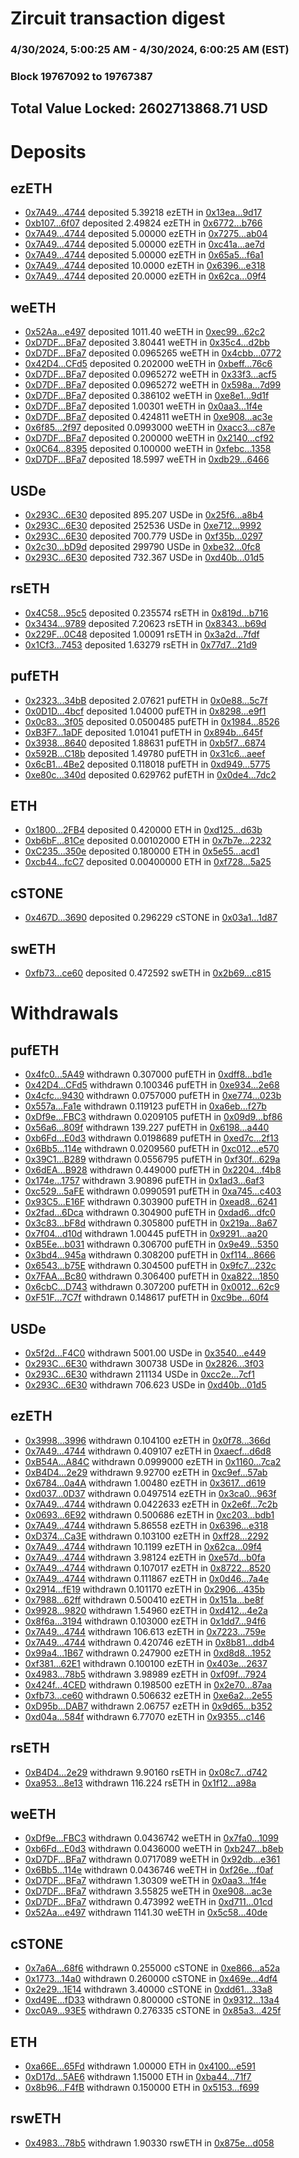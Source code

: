 # Zircuit transaction digest
### 4/30/2024, 5:00:25 AM - 4/30/2024, 6:00:25 AM (EST)
### Block 19767092 to 19767387

## Total Value Locked: 2602713868.71 USD

# Deposits
## ezETH
- [0x7A49...4744](https://etherscan.io/address/0x7A493Be5c2ce014cD049Bf178a1ac0Db1B434744) deposited 5.39218 ezETH in [0x13ea...9d17](https://etherscan.io/tx/0x7A493Be5c2ce014cD049Bf178a1ac0Db1B434744)
- [0xb107...6f07](https://etherscan.io/address/0xb107b4ed59641DFBCd61a67f0F998d11686D6f07) deposited 2.49824 ezETH in [0x6772...b766](https://etherscan.io/tx/0xb107b4ed59641DFBCd61a67f0F998d11686D6f07)
- [0x7A49...4744](https://etherscan.io/address/0x7A493Be5c2ce014cD049Bf178a1ac0Db1B434744) deposited 5.00000 ezETH in [0x7275...ab04](https://etherscan.io/tx/0x7A493Be5c2ce014cD049Bf178a1ac0Db1B434744)
- [0x7A49...4744](https://etherscan.io/address/0x7A493Be5c2ce014cD049Bf178a1ac0Db1B434744) deposited 5.00000 ezETH in [0xc41a...ae7d](https://etherscan.io/tx/0x7A493Be5c2ce014cD049Bf178a1ac0Db1B434744)
- [0x7A49...4744](https://etherscan.io/address/0x7A493Be5c2ce014cD049Bf178a1ac0Db1B434744) deposited 5.00000 ezETH in [0x65a5...f6a1](https://etherscan.io/tx/0x7A493Be5c2ce014cD049Bf178a1ac0Db1B434744)
- [0x7A49...4744](https://etherscan.io/address/0x7A493Be5c2ce014cD049Bf178a1ac0Db1B434744) deposited 10.0000 ezETH in [0x6396...e318](https://etherscan.io/tx/0x7A493Be5c2ce014cD049Bf178a1ac0Db1B434744)
- [0x7A49...4744](https://etherscan.io/address/0x7A493Be5c2ce014cD049Bf178a1ac0Db1B434744) deposited 20.0000 ezETH in [0x62ca...09f4](https://etherscan.io/tx/0x7A493Be5c2ce014cD049Bf178a1ac0Db1B434744)
## weETH
- [0x52Aa...e497](https://etherscan.io/address/0x52Aa899454998Be5b000Ad077a46Bbe360F4e497) deposited 1011.40 weETH in [0xec99...62c2](https://etherscan.io/tx/0x52Aa899454998Be5b000Ad077a46Bbe360F4e497)
- [0xD7DF...BFa7](https://etherscan.io/address/0xD7DF7E085214743530afF339aFC420c7c720BFa7) deposited 3.80441 weETH in [0x35c4...d2bb](https://etherscan.io/tx/0xD7DF7E085214743530afF339aFC420c7c720BFa7)
- [0xD7DF...BFa7](https://etherscan.io/address/0xD7DF7E085214743530afF339aFC420c7c720BFa7) deposited 0.0965265 weETH in [0x4cbb...0772](https://etherscan.io/tx/0xD7DF7E085214743530afF339aFC420c7c720BFa7)
- [0x42D4...CFd5](https://etherscan.io/address/0x42D478DeE7643ec40965f6E50470F03B8C42CFd5) deposited 0.202000 weETH in [0xbeff...76c6](https://etherscan.io/tx/0x42D478DeE7643ec40965f6E50470F03B8C42CFd5)
- [0xD7DF...BFa7](https://etherscan.io/address/0xD7DF7E085214743530afF339aFC420c7c720BFa7) deposited 0.0965272 weETH in [0x33f3...acf5](https://etherscan.io/tx/0xD7DF7E085214743530afF339aFC420c7c720BFa7)
- [0xD7DF...BFa7](https://etherscan.io/address/0xD7DF7E085214743530afF339aFC420c7c720BFa7) deposited 0.0965272 weETH in [0x598a...7d99](https://etherscan.io/tx/0xD7DF7E085214743530afF339aFC420c7c720BFa7)
- [0xD7DF...BFa7](https://etherscan.io/address/0xD7DF7E085214743530afF339aFC420c7c720BFa7) deposited 0.386102 weETH in [0xe8e1...9d1f](https://etherscan.io/tx/0xD7DF7E085214743530afF339aFC420c7c720BFa7)
- [0xD7DF...BFa7](https://etherscan.io/address/0xD7DF7E085214743530afF339aFC420c7c720BFa7) deposited 1.00301 weETH in [0x0aa3...1f4e](https://etherscan.io/tx/0xD7DF7E085214743530afF339aFC420c7c720BFa7)
- [0xD7DF...BFa7](https://etherscan.io/address/0xD7DF7E085214743530afF339aFC420c7c720BFa7) deposited 0.424811 weETH in [0xe908...ac3e](https://etherscan.io/tx/0xD7DF7E085214743530afF339aFC420c7c720BFa7)
- [0x6f85...2f97](https://etherscan.io/address/0x6f850A2F5FF94b7a9f4D2Bf021380B03Fd962f97) deposited 0.0993000 weETH in [0xacc3...c87e](https://etherscan.io/tx/0x6f850A2F5FF94b7a9f4D2Bf021380B03Fd962f97)
- [0xD7DF...BFa7](https://etherscan.io/address/0xD7DF7E085214743530afF339aFC420c7c720BFa7) deposited 0.200000 weETH in [0x2140...cf92](https://etherscan.io/tx/0xD7DF7E085214743530afF339aFC420c7c720BFa7)
- [0x0C64...8395](https://etherscan.io/address/0x0C6476B446116ebc62427239a6d978bE60c28395) deposited 0.100000 weETH in [0xfebc...1358](https://etherscan.io/tx/0x0C6476B446116ebc62427239a6d978bE60c28395)
- [0xD7DF...BFa7](https://etherscan.io/address/0xD7DF7E085214743530afF339aFC420c7c720BFa7) deposited 18.5997 weETH in [0xdb29...6466](https://etherscan.io/tx/0xD7DF7E085214743530afF339aFC420c7c720BFa7)
## USDe
- [0x293C...6E30](https://etherscan.io/address/0x293C6937D8D82e05B01335F7B33FBA0c8e256E30) deposited 895.207 USDe in [0x25f6...a8b4](https://etherscan.io/tx/0x293C6937D8D82e05B01335F7B33FBA0c8e256E30)
- [0x293C...6E30](https://etherscan.io/address/0x293C6937D8D82e05B01335F7B33FBA0c8e256E30) deposited 252536 USDe in [0xe712...9992](https://etherscan.io/tx/0x293C6937D8D82e05B01335F7B33FBA0c8e256E30)
- [0x293C...6E30](https://etherscan.io/address/0x293C6937D8D82e05B01335F7B33FBA0c8e256E30) deposited 700.779 USDe in [0xf35b...0297](https://etherscan.io/tx/0x293C6937D8D82e05B01335F7B33FBA0c8e256E30)
- [0x2c30...bD9d](https://etherscan.io/address/0x2c30a3a1b2cC998A95Ab60CEf376fcc7d8F0bD9d) deposited 299790 USDe in [0xbe32...0fc8](https://etherscan.io/tx/0x2c30a3a1b2cC998A95Ab60CEf376fcc7d8F0bD9d)
- [0x293C...6E30](https://etherscan.io/address/0x293C6937D8D82e05B01335F7B33FBA0c8e256E30) deposited 732.367 USDe in [0xd40b...01d5](https://etherscan.io/tx/0x293C6937D8D82e05B01335F7B33FBA0c8e256E30)
## rsETH
- [0x4C58...95c5](https://etherscan.io/address/0x4C5882796Bd1127073ccEF359cB384f6575095c5) deposited 0.235574 rsETH in [0x819d...b716](https://etherscan.io/tx/0x4C5882796Bd1127073ccEF359cB384f6575095c5)
- [0x3434...9789](https://etherscan.io/address/0x34349c5569e7B846c3558961552D2202760A9789) deposited 7.20623 rsETH in [0x8343...b69d](https://etherscan.io/tx/0x34349c5569e7B846c3558961552D2202760A9789)
- [0x229F...0C48](https://etherscan.io/address/0x229Fb2393c7BAcDFD32c828f3aFA3B8836BC0C48) deposited 1.00091 rsETH in [0x3a2d...7fdf](https://etherscan.io/tx/0x229Fb2393c7BAcDFD32c828f3aFA3B8836BC0C48)
- [0x1Cf3...7453](https://etherscan.io/address/0x1Cf3C43C857042328189763341492c8CB99a7453) deposited 1.63279 rsETH in [0x77d7...21d9](https://etherscan.io/tx/0x1Cf3C43C857042328189763341492c8CB99a7453)
## pufETH
- [0x2323...34bB](https://etherscan.io/address/0x23235bc6d1e9Da6F393436a731BF3a5270Bf34bB) deposited 2.07621 pufETH in [0x0e88...5c7f](https://etherscan.io/tx/0x23235bc6d1e9Da6F393436a731BF3a5270Bf34bB)
- [0x0D1D...4bcf](https://etherscan.io/address/0x0D1D31831aa2633E67D486DaF315aDa71f854bcf) deposited 1.04000 pufETH in [0x8298...e9f1](https://etherscan.io/tx/0x0D1D31831aa2633E67D486DaF315aDa71f854bcf)
- [0x0c83...3f05](https://etherscan.io/address/0x0c83DC316a64fFA28D955DeD91A155c51C0F3f05) deposited 0.0500485 pufETH in [0x1984...8526](https://etherscan.io/tx/0x0c83DC316a64fFA28D955DeD91A155c51C0F3f05)
- [0xB3F7...1aDF](https://etherscan.io/address/0xB3F713164ad304095C5ee5C454A0ed4940AE1aDF) deposited 1.01041 pufETH in [0x894b...645f](https://etherscan.io/tx/0xB3F713164ad304095C5ee5C454A0ed4940AE1aDF)
- [0x3938...8640](https://etherscan.io/address/0x39383C62BECCD2E097bcC1660f0E2dE969748640) deposited 1.88631 pufETH in [0xb5f7...6874](https://etherscan.io/tx/0x39383C62BECCD2E097bcC1660f0E2dE969748640)
- [0x592B...C18b](https://etherscan.io/address/0x592BF6F9423328F068B1A01721Cc40D2B089C18b) deposited 1.49780 pufETH in [0x31c6...aeef](https://etherscan.io/tx/0x592BF6F9423328F068B1A01721Cc40D2B089C18b)
- [0x6cB1...4Be2](https://etherscan.io/address/0x6cB158A818BD43995aC9Dd16d1c1d0Ab547c4Be2) deposited 0.118018 pufETH in [0xd949...5775](https://etherscan.io/tx/0x6cB158A818BD43995aC9Dd16d1c1d0Ab547c4Be2)
- [0xe80c...340d](https://etherscan.io/address/0xe80c4D267835Ca5ACb3a77ac046462C80D13340d) deposited 0.629762 pufETH in [0x0de4...7dc2](https://etherscan.io/tx/0xe80c4D267835Ca5ACb3a77ac046462C80D13340d)
## ETH
- [0x1800...2FB4](https://etherscan.io/address/0x1800f8f69280Ac272F0AE9e037F41311FaBb2FB4) deposited 0.420000 ETH in [0xd125...d63b](https://etherscan.io/tx/0x1800f8f69280Ac272F0AE9e037F41311FaBb2FB4)
- [0xb6bF...81Ce](https://etherscan.io/address/0xb6bFEdE68aeE9197a3Cd4f3cF29E294B1be581Ce) deposited 0.00102000 ETH in [0x7b7e...2232](https://etherscan.io/tx/0xb6bFEdE68aeE9197a3Cd4f3cF29E294B1be581Ce)
- [0xC235...350e](https://etherscan.io/address/0xC2353c27A6A30dF3EAb27d4a31cDc21bA3bF350e) deposited 0.180000 ETH in [0x5e55...acd1](https://etherscan.io/tx/0xC2353c27A6A30dF3EAb27d4a31cDc21bA3bF350e)
- [0xcb44...fcC7](https://etherscan.io/address/0xcb44DCbE966217e63ebF42770E5910Ed91F3fcC7) deposited 0.00400000 ETH in [0xf728...5a25](https://etherscan.io/tx/0xcb44DCbE966217e63ebF42770E5910Ed91F3fcC7)
## cSTONE
- [0x467D...3690](https://etherscan.io/address/0x467Db4473a5CEf3cC09Aa0B8c60786570ABB3690) deposited 0.296229 cSTONE in [0x03a1...1d87](https://etherscan.io/tx/0x467Db4473a5CEf3cC09Aa0B8c60786570ABB3690)
## swETH
- [0xfb73...ce60](https://etherscan.io/address/0xfb7397832cAdaF2685c7704012648e7CDe23ce60) deposited 0.472592 swETH in [0x2b69...c815](https://etherscan.io/tx/0xfb7397832cAdaF2685c7704012648e7CDe23ce60)
# Withdrawals
## pufETH
- [0x4fc0...5A49](https://etherscan.io/address/0x4fc09Abfbb7438A4a94bF95fA5c24692A7995A49) withdrawn 0.307000 pufETH in [0xdff8...bd1e](https://etherscan.io/tx/0x4fc09Abfbb7438A4a94bF95fA5c24692A7995A49)
- [0x42D4...CFd5](https://etherscan.io/address/0x42D478DeE7643ec40965f6E50470F03B8C42CFd5) withdrawn 0.100346 pufETH in [0xe934...2e68](https://etherscan.io/tx/0x42D478DeE7643ec40965f6E50470F03B8C42CFd5)
- [0x4cfc...9430](https://etherscan.io/address/0x4cfc2735027379e29443c1E0b8870f2B862F9430) withdrawn 0.0757000 pufETH in [0xe774...023b](https://etherscan.io/tx/0x4cfc2735027379e29443c1E0b8870f2B862F9430)
- [0x557a...Fa1e](https://etherscan.io/address/0x557a0679d40c42FB041Cd2C1C6038c4eB31bFa1e) withdrawn 0.119123 pufETH in [0xa6eb...f27b](https://etherscan.io/tx/0x557a0679d40c42FB041Cd2C1C6038c4eB31bFa1e)
- [0xDf9e...FBC3](https://etherscan.io/address/0xDf9efEC5CC17Cc78B24f47c61B1134455cc2FBC3) withdrawn 0.0209105 pufETH in [0x09d9...bf86](https://etherscan.io/tx/0xDf9efEC5CC17Cc78B24f47c61B1134455cc2FBC3)
- [0x56a6...809f](https://etherscan.io/address/0x56a633772A845ca42BaB11420B83e4b23E71809f) withdrawn 139.227 pufETH in [0x6198...a440](https://etherscan.io/tx/0x56a633772A845ca42BaB11420B83e4b23E71809f)
- [0xb6Fd...E0d3](https://etherscan.io/address/0xb6Fda4CfEfDa1eCD017B4f86ADd754d2aacAE0d3) withdrawn 0.0198689 pufETH in [0xed7c...2f13](https://etherscan.io/tx/0xb6Fda4CfEfDa1eCD017B4f86ADd754d2aacAE0d3)
- [0x6Bb5...114e](https://etherscan.io/address/0x6Bb57a56ABae80b2FF13566698cdE76Fdc31114e) withdrawn 0.0209560 pufETH in [0xc012...e570](https://etherscan.io/tx/0x6Bb57a56ABae80b2FF13566698cdE76Fdc31114e)
- [0x39C1...B289](https://etherscan.io/address/0x39C1884589CbC5390DFfB781da878336cc41B289) withdrawn 0.0556795 pufETH in [0xf30f...629a](https://etherscan.io/tx/0x39C1884589CbC5390DFfB781da878336cc41B289)
- [0x6dEA...B928](https://etherscan.io/address/0x6dEA167eaB6232d6D5E5D8C572E54552db4FB928) withdrawn 0.449000 pufETH in [0x2204...f4b8](https://etherscan.io/tx/0x6dEA167eaB6232d6D5E5D8C572E54552db4FB928)
- [0x174e...1757](https://etherscan.io/address/0x174e7BB29E6C5973Fa63A3410431AfeC630A1757) withdrawn 3.90896 pufETH in [0x1ad3...6af3](https://etherscan.io/tx/0x174e7BB29E6C5973Fa63A3410431AfeC630A1757)
- [0xc529...5aFE](https://etherscan.io/address/0xc529Cff4095600613Fa80e2caC27e352EC195aFE) withdrawn 0.0990591 pufETH in [0xa745...c403](https://etherscan.io/tx/0xc529Cff4095600613Fa80e2caC27e352EC195aFE)
- [0x93C5...E16F](https://etherscan.io/address/0x93C5813F9cf1AB97E619056403380E523875E16F) withdrawn 0.303900 pufETH in [0xead8...6241](https://etherscan.io/tx/0x93C5813F9cf1AB97E619056403380E523875E16F)
- [0x2fad...6Dca](https://etherscan.io/address/0x2fad5F38AB3160025c70019A8196bB64247C6Dca) withdrawn 0.304900 pufETH in [0xdad6...dfc0](https://etherscan.io/tx/0x2fad5F38AB3160025c70019A8196bB64247C6Dca)
- [0x3c83...bF8d](https://etherscan.io/address/0x3c83d254f84f9D21cA0e7623330c0DfBF484bF8d) withdrawn 0.305800 pufETH in [0x219a...8a67](https://etherscan.io/tx/0x3c83d254f84f9D21cA0e7623330c0DfBF484bF8d)
- [0x7f04...d10d](https://etherscan.io/address/0x7f04c1ea7e60F2C620948d5f201ca23D3d54d10d) withdrawn 1.00445 pufETH in [0x9291...aa20](https://etherscan.io/tx/0x7f04c1ea7e60F2C620948d5f201ca23D3d54d10d)
- [0xB5Ee...b031](https://etherscan.io/address/0xB5Ee6bb14C28E10E9abfAD56b2071281c213b031) withdrawn 0.306700 pufETH in [0x9e49...5350](https://etherscan.io/tx/0xB5Ee6bb14C28E10E9abfAD56b2071281c213b031)
- [0x3bd4...945a](https://etherscan.io/address/0x3bd43AD46a9FB47794A91C2092524750F576945a) withdrawn 0.308200 pufETH in [0xf114...8666](https://etherscan.io/tx/0x3bd43AD46a9FB47794A91C2092524750F576945a)
- [0x6543...b75E](https://etherscan.io/address/0x65434aAfa456ef846FC8d53e4C3019f785f9b75E) withdrawn 0.304500 pufETH in [0x9fc7...232c](https://etherscan.io/tx/0x65434aAfa456ef846FC8d53e4C3019f785f9b75E)
- [0x7FAA...Bc80](https://etherscan.io/address/0x7FAA7DF8CD421E03d38BBD294963837F2532Bc80) withdrawn 0.306400 pufETH in [0xa822...1850](https://etherscan.io/tx/0x7FAA7DF8CD421E03d38BBD294963837F2532Bc80)
- [0x6cbC...D743](https://etherscan.io/address/0x6cbCA469C872fB87EE479E0220f587C7C122D743) withdrawn 0.307200 pufETH in [0x0012...62c9](https://etherscan.io/tx/0x6cbCA469C872fB87EE479E0220f587C7C122D743)
- [0xF51F...7C7f](https://etherscan.io/address/0xF51F8798ae7D41C6A464de3e5bf38829cE6B7C7f) withdrawn 0.148617 pufETH in [0xc9be...60f4](https://etherscan.io/tx/0xF51F8798ae7D41C6A464de3e5bf38829cE6B7C7f)
## USDe
- [0x5f2d...F4C0](https://etherscan.io/address/0x5f2d4d87795B2f6D6c5FC2aC9F010145cD6FF4C0) withdrawn 5001.00 USDe in [0x3540...e449](https://etherscan.io/tx/0x5f2d4d87795B2f6D6c5FC2aC9F010145cD6FF4C0)
- [0x293C...6E30](https://etherscan.io/address/0x293C6937D8D82e05B01335F7B33FBA0c8e256E30) withdrawn 300738 USDe in [0x2826...3f03](https://etherscan.io/tx/0x293C6937D8D82e05B01335F7B33FBA0c8e256E30)
- [0x293C...6E30](https://etherscan.io/address/0x293C6937D8D82e05B01335F7B33FBA0c8e256E30) withdrawn 211134 USDe in [0xcc2e...7cf1](https://etherscan.io/tx/0x293C6937D8D82e05B01335F7B33FBA0c8e256E30)
- [0x293C...6E30](https://etherscan.io/address/0x293C6937D8D82e05B01335F7B33FBA0c8e256E30) withdrawn 706.623 USDe in [0xd40b...01d5](https://etherscan.io/tx/0x293C6937D8D82e05B01335F7B33FBA0c8e256E30)
## ezETH
- [0x3998...3996](https://etherscan.io/address/0x3998e8214fC71162bf9bB67AF8a773c09F213996) withdrawn 0.104100 ezETH in [0x0f78...366d](https://etherscan.io/tx/0x3998e8214fC71162bf9bB67AF8a773c09F213996)
- [0x7A49...4744](https://etherscan.io/address/0x7A493Be5c2ce014cD049Bf178a1ac0Db1B434744) withdrawn 0.409107 ezETH in [0xaecf...d6d8](https://etherscan.io/tx/0x7A493Be5c2ce014cD049Bf178a1ac0Db1B434744)
- [0xB54A...A84C](https://etherscan.io/address/0xB54Af570e9451560839C79B478Af79598f8dA84C) withdrawn 0.0999000 ezETH in [0x1160...7ca2](https://etherscan.io/tx/0xB54Af570e9451560839C79B478Af79598f8dA84C)
- [0xB4D4...2e29](https://etherscan.io/address/0xB4D420cc3a30c7FC81A740707cffA268DC5f2e29) withdrawn 9.92700 ezETH in [0xc9ef...57ab](https://etherscan.io/tx/0xB4D420cc3a30c7FC81A740707cffA268DC5f2e29)
- [0x6784...0a4A](https://etherscan.io/address/0x67846Ced6221d8a3c1e4d64F16FD606d82b70a4A) withdrawn 1.00480 ezETH in [0x3617...d619](https://etherscan.io/tx/0x67846Ced6221d8a3c1e4d64F16FD606d82b70a4A)
- [0xd037...0D37](https://etherscan.io/address/0xd0372338872f5cab53b7894Ccf8DED66bd5E0D37) withdrawn 0.0497514 ezETH in [0x3ca0...963f](https://etherscan.io/tx/0xd0372338872f5cab53b7894Ccf8DED66bd5E0D37)
- [0x7A49...4744](https://etherscan.io/address/0x7A493Be5c2ce014cD049Bf178a1ac0Db1B434744) withdrawn 0.0422633 ezETH in [0x2e6f...7c2b](https://etherscan.io/tx/0x7A493Be5c2ce014cD049Bf178a1ac0Db1B434744)
- [0x0693...6E92](https://etherscan.io/address/0x06933eDa02960A702B444B468141744996136E92) withdrawn 0.500686 ezETH in [0xc203...bdb1](https://etherscan.io/tx/0x06933eDa02960A702B444B468141744996136E92)
- [0x7A49...4744](https://etherscan.io/address/0x7A493Be5c2ce014cD049Bf178a1ac0Db1B434744) withdrawn 5.86558 ezETH in [0x6396...e318](https://etherscan.io/tx/0x7A493Be5c2ce014cD049Bf178a1ac0Db1B434744)
- [0xD374...Ca3E](https://etherscan.io/address/0xD3747e1f22e294c045C4BCb35AFece348b47Ca3E) withdrawn 0.103100 ezETH in [0xff28...2292](https://etherscan.io/tx/0xD3747e1f22e294c045C4BCb35AFece348b47Ca3E)
- [0x7A49...4744](https://etherscan.io/address/0x7A493Be5c2ce014cD049Bf178a1ac0Db1B434744) withdrawn 10.1199 ezETH in [0x62ca...09f4](https://etherscan.io/tx/0x7A493Be5c2ce014cD049Bf178a1ac0Db1B434744)
- [0x7A49...4744](https://etherscan.io/address/0x7A493Be5c2ce014cD049Bf178a1ac0Db1B434744) withdrawn 3.98124 ezETH in [0xe57d...b0fa](https://etherscan.io/tx/0x7A493Be5c2ce014cD049Bf178a1ac0Db1B434744)
- [0x7A49...4744](https://etherscan.io/address/0x7A493Be5c2ce014cD049Bf178a1ac0Db1B434744) withdrawn 0.107017 ezETH in [0x8722...8520](https://etherscan.io/tx/0x7A493Be5c2ce014cD049Bf178a1ac0Db1B434744)
- [0x7A49...4744](https://etherscan.io/address/0x7A493Be5c2ce014cD049Bf178a1ac0Db1B434744) withdrawn 0.111867 ezETH in [0x0d46...7a4e](https://etherscan.io/tx/0x7A493Be5c2ce014cD049Bf178a1ac0Db1B434744)
- [0x2914...fE19](https://etherscan.io/address/0x29149762ffE5D3E567AE9621ABb29cf5449efE19) withdrawn 0.101170 ezETH in [0x2906...435b](https://etherscan.io/tx/0x29149762ffE5D3E567AE9621ABb29cf5449efE19)
- [0x7988...62ff](https://etherscan.io/address/0x7988BbB53502226C666c806dE059ea9F275e62ff) withdrawn 0.500410 ezETH in [0x151a...be8f](https://etherscan.io/tx/0x7988BbB53502226C666c806dE059ea9F275e62ff)
- [0x9928...9820](https://etherscan.io/address/0x9928690fd7e0BC54F4a06587Cc44e0e4580D9820) withdrawn 1.54960 ezETH in [0xd412...4e2a](https://etherscan.io/tx/0x9928690fd7e0BC54F4a06587Cc44e0e4580D9820)
- [0x8f6a...3194](https://etherscan.io/address/0x8f6a1c3E7fEbb96330B68BbC4c023cd4832b3194) withdrawn 0.103000 ezETH in [0x1dd7...94f6](https://etherscan.io/tx/0x8f6a1c3E7fEbb96330B68BbC4c023cd4832b3194)
- [0x7A49...4744](https://etherscan.io/address/0x7A493Be5c2ce014cD049Bf178a1ac0Db1B434744) withdrawn 106.613 ezETH in [0x7223...759e](https://etherscan.io/tx/0x7A493Be5c2ce014cD049Bf178a1ac0Db1B434744)
- [0x7A49...4744](https://etherscan.io/address/0x7A493Be5c2ce014cD049Bf178a1ac0Db1B434744) withdrawn 0.420746 ezETH in [0x8b81...ddb4](https://etherscan.io/tx/0x7A493Be5c2ce014cD049Bf178a1ac0Db1B434744)
- [0x99a4...1B67](https://etherscan.io/address/0x99a4eA1782237Eb3f429280bD37bF87B3b251B67) withdrawn 0.247900 ezETH in [0xd8d8...1952](https://etherscan.io/tx/0x99a4eA1782237Eb3f429280bD37bF87B3b251B67)
- [0xf381...62E1](https://etherscan.io/address/0xf381B64263E97A169f231A36534F4E74D96362E1) withdrawn 0.100100 ezETH in [0x403e...2637](https://etherscan.io/tx/0xf381B64263E97A169f231A36534F4E74D96362E1)
- [0x4983...78b5](https://etherscan.io/address/0x49836D7b74d290ae13ADfb9eaA63166c573678b5) withdrawn 3.98989 ezETH in [0xf09f...7924](https://etherscan.io/tx/0x49836D7b74d290ae13ADfb9eaA63166c573678b5)
- [0x424f...4CED](https://etherscan.io/address/0x424f9aB834f02a62D7aCa595b8026C2166F64CED) withdrawn 0.198500 ezETH in [0x2e70...87aa](https://etherscan.io/tx/0x424f9aB834f02a62D7aCa595b8026C2166F64CED)
- [0xfb73...ce60](https://etherscan.io/address/0xfb7397832cAdaF2685c7704012648e7CDe23ce60) withdrawn 0.506632 ezETH in [0xe6a2...2e55](https://etherscan.io/tx/0xfb7397832cAdaF2685c7704012648e7CDe23ce60)
- [0xD95b...DAB7](https://etherscan.io/address/0xD95b59591453469E207FD763e2Aa410B7715DAB7) withdrawn 2.06757 ezETH in [0x9d65...b352](https://etherscan.io/tx/0xD95b59591453469E207FD763e2Aa410B7715DAB7)
- [0xd04a...584f](https://etherscan.io/address/0xd04a4eb0D880462c46f2A5103f765753E66E584f) withdrawn 6.77070 ezETH in [0x9355...c146](https://etherscan.io/tx/0xd04a4eb0D880462c46f2A5103f765753E66E584f)
## rsETH
- [0xB4D4...2e29](https://etherscan.io/address/0xB4D420cc3a30c7FC81A740707cffA268DC5f2e29) withdrawn 9.90160 rsETH in [0x08c7...d742](https://etherscan.io/tx/0xB4D420cc3a30c7FC81A740707cffA268DC5f2e29)
- [0xa953...8e13](https://etherscan.io/address/0xa953199f569B65977b649c428dF7883CB2378e13) withdrawn 116.224 rsETH in [0x1f12...a98a](https://etherscan.io/tx/0xa953199f569B65977b649c428dF7883CB2378e13)
## weETH
- [0xDf9e...FBC3](https://etherscan.io/address/0xDf9efEC5CC17Cc78B24f47c61B1134455cc2FBC3) withdrawn 0.0436742 weETH in [0x7fa0...1099](https://etherscan.io/tx/0xDf9efEC5CC17Cc78B24f47c61B1134455cc2FBC3)
- [0xb6Fd...E0d3](https://etherscan.io/address/0xb6Fda4CfEfDa1eCD017B4f86ADd754d2aacAE0d3) withdrawn 0.0436000 weETH in [0xb247...b8eb](https://etherscan.io/tx/0xb6Fda4CfEfDa1eCD017B4f86ADd754d2aacAE0d3)
- [0xD7DF...BFa7](https://etherscan.io/address/0xD7DF7E085214743530afF339aFC420c7c720BFa7) withdrawn 0.0717089 weETH in [0x92db...e361](https://etherscan.io/tx/0xD7DF7E085214743530afF339aFC420c7c720BFa7)
- [0x6Bb5...114e](https://etherscan.io/address/0x6Bb57a56ABae80b2FF13566698cdE76Fdc31114e) withdrawn 0.0436746 weETH in [0xf26e...f0af](https://etherscan.io/tx/0x6Bb57a56ABae80b2FF13566698cdE76Fdc31114e)
- [0xD7DF...BFa7](https://etherscan.io/address/0xD7DF7E085214743530afF339aFC420c7c720BFa7) withdrawn 1.30309 weETH in [0x0aa3...1f4e](https://etherscan.io/tx/0xD7DF7E085214743530afF339aFC420c7c720BFa7)
- [0xD7DF...BFa7](https://etherscan.io/address/0xD7DF7E085214743530afF339aFC420c7c720BFa7) withdrawn 3.55825 weETH in [0xe908...ac3e](https://etherscan.io/tx/0xD7DF7E085214743530afF339aFC420c7c720BFa7)
- [0xD7DF...BFa7](https://etherscan.io/address/0xD7DF7E085214743530afF339aFC420c7c720BFa7) withdrawn 0.473992 weETH in [0xd711...01cd](https://etherscan.io/tx/0xD7DF7E085214743530afF339aFC420c7c720BFa7)
- [0x52Aa...e497](https://etherscan.io/address/0x52Aa899454998Be5b000Ad077a46Bbe360F4e497) withdrawn 1141.30 weETH in [0x5c58...40de](https://etherscan.io/tx/0x52Aa899454998Be5b000Ad077a46Bbe360F4e497)
## cSTONE
- [0x7a6A...68f6](https://etherscan.io/address/0x7a6A95EC8b54Ead8eDba9d1d8c2CB39B26A668f6) withdrawn 0.255000 cSTONE in [0xe866...a52a](https://etherscan.io/tx/0x7a6A95EC8b54Ead8eDba9d1d8c2CB39B26A668f6)
- [0x1773...14a0](https://etherscan.io/address/0x1773970410BF755dDCBf053b47C4884C355214a0) withdrawn 0.260000 cSTONE in [0x469e...4df4](https://etherscan.io/tx/0x1773970410BF755dDCBf053b47C4884C355214a0)
- [0x2e29...1E14](https://etherscan.io/address/0x2e29E5a0035A31bd236caA2f99005e0175AE1E14) withdrawn 3.40000 cSTONE in [0xdd61...33a8](https://etherscan.io/tx/0x2e29E5a0035A31bd236caA2f99005e0175AE1E14)
- [0xd49E...fD33](https://etherscan.io/address/0xd49EAA4D8dD2ba0E6026A0988A570B8A4595fD33) withdrawn 0.800000 cSTONE in [0x9312...13a4](https://etherscan.io/tx/0xd49EAA4D8dD2ba0E6026A0988A570B8A4595fD33)
- [0xc0A9...93E5](https://etherscan.io/address/0xc0A993A10CBB6166C0A2fC2D03Af08cE112593E5) withdrawn 0.276335 cSTONE in [0x85a3...425f](https://etherscan.io/tx/0xc0A993A10CBB6166C0A2fC2D03Af08cE112593E5)
## ETH
- [0xa66E...65Fd](https://etherscan.io/address/0xa66E0206Bf4712C042Db687a18613DcdBe4465Fd) withdrawn 1.00000 ETH in [0x4100...e591](https://etherscan.io/tx/0xa66E0206Bf4712C042Db687a18613DcdBe4465Fd)
- [0xD17d...5AE6](https://etherscan.io/address/0xD17dCC2C2BF106CE1695Bd1f6a8066913e4A5AE6) withdrawn 1.15000 ETH in [0xba44...71f7](https://etherscan.io/tx/0xD17dCC2C2BF106CE1695Bd1f6a8066913e4A5AE6)
- [0x8b96...F4fB](https://etherscan.io/address/0x8b9687CfFb94a99a8bDcd939F7B1DcBEEb12F4fB) withdrawn 0.150000 ETH in [0x5153...f699](https://etherscan.io/tx/0x8b9687CfFb94a99a8bDcd939F7B1DcBEEb12F4fB)
## rswETH
- [0x4983...78b5](https://etherscan.io/address/0x49836D7b74d290ae13ADfb9eaA63166c573678b5) withdrawn 1.90330 rswETH in [0x875e...d058](https://etherscan.io/tx/0x49836D7b74d290ae13ADfb9eaA63166c573678b5)
